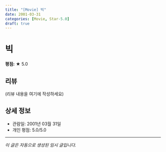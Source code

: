 ```yaml
---
title: "[Movie] 빅"
date: 2001-03-31
categories: [Movie, Star-5.0]
draft: true
---
```


# 빅

**평점:** ★ 5.0

## 리뷰

(리뷰 내용을 여기에 작성하세요)

## 상세 정보

- 관람일: 2001년 03월 31일
- 개인 평점: 5.0/5.0

---

*이 글은 자동으로 생성된 임시 글입니다.*
